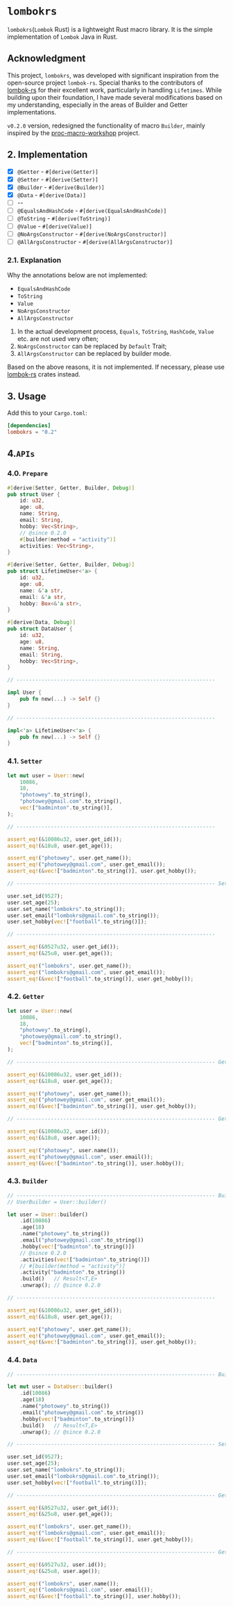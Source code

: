 # `lombokrs`

`lombokrs`(`Lombok` Rust) is a lightweight Rust macro library. It is the simple implementation of `Lombok` Java in Rust.

## Acknowledgment

This project, `lombokrs`, was developed with significant inspiration from the open-source project `lombok-rs`. Special
thanks to the contributors of [lombok-rs](https://github.com/sokomishalov/lombok-rs) for their excellent work,
particularly in handling `Lifetimes`. While
building upon their foundation, I have made several modifications based on my understanding, especially in the areas of
Builder and Getter implementations.

`v0.2.0` version, redesigned the functionality of macro `Builder`, mainly inspired by
the [proc-macro-workshop](https://github.com/dtolnay/proc-macro-workshop) project.

## 2. Implementation

- [x] `@Getter` - `#[derive(Getter)]`
- [x] `@Setter` - `#[derive(Setter)]`
- [x] `@Builder` - `#[derive(Builder)]`
- [x] `@Data` - `#[derive(Data)]`
- [ ] --
- [ ] `@EqualsAndHashCode` - `#[derive(EqualsAndHashCode)]`
- [ ] `@ToString` - `#[derive(ToString)]`
- [ ] `@Value` - `#[derive(Value)]`
- [ ] `@NoArgsConstructor` - `#[derive(NoArgsConstructor)]`
- [ ] `@AllArgsConstructor` - `#[derive(AllArgsConstructor)]`

### 2.1. Explanation

Why the annotations below are not implemented:

- `EqualsAndHashCode`
- `ToString`
- `Value`
- `NoArgsConstructor`
- `AllArgsConstructor`

1. In the actual development process, `Equals`, `ToString`, `HashCode`, `Value` etc. are not used very often;
2. `NoArgsConstructor` can be replaced by `Default` Trait;
3. `AllArgsConstructor` can be replaced by builder mode.

Based on the above reasons, it is not implemented. If necessary, please
use  [lombok-rs](https://github.com/sokomishalov/lombok-rs) crates instead.

## 3. Usage

Add this to your `Cargo.toml`:

```toml
[dependencies]
lombokrs = "0.2"
```


## 4.`APIs`

### 4.0. `Prepare`

```rust
#[derive(Setter, Getter, Builder, Debug)]
pub struct User {
    id: u32,
    age: u8,
    name: String,
    email: String,
    hobby: Vec<String>,
    // @since 0.2.0
    #[builder(method = "activity")]
    activities: Vec<String>,
}

#[derive(Setter, Getter, Builder, Debug)]
pub struct LifetimeUser<'a> {
    id: u32,
    age: u8,
    name: &'a str,
    email: &'a str,
    hobby: Box<&'a str>,
}

#[derive(Data, Debug)]
pub struct DataUser {
    id: u32,
    age: u8,
    name: String,
    email: String,
    hobby: Vec<String>,
}

// ----------------------------------------------------------------

impl User {
    pub fn new(...) -> Self {}
}

// ----------------------------------------------------------------

impl<'a> LifetimeUser<'a> {
    pub fn new(...) -> Self {}
}
```

### 4.1. `Setter`

```rust
let mut user = User::new(
    10086,
    18,
    "photowey".to_string(),
    "photowey@gmail.com".to_string(),
    vec!["badminton".to_string()],
);

// ----------------------------------------------------------------

assert_eq!(&10086u32, user.get_id());
assert_eq!(&18u8, user.get_age());

assert_eq!("photowey", user.get_name());
assert_eq!("photowey@gmail.com", user.get_email());
assert_eq!(&vec!["badminton".to_string()], user.get_hobby());

// ---------------------------------------------------------------- Setter

user.set_id(9527);
user.set_age(25);
user.set_name("lombokrs".to_string());
user.set_email("lombokrs@gmail.com".to_string());
user.set_hobby(vec!["football".to_string()]);

// ----------------------------------------------------------------

assert_eq!(&9527u32, user.get_id());
assert_eq!(&25u8, user.get_age());

assert_eq!("lombokrs", user.get_name());
assert_eq!("lombokrs@gmail.com", user.get_email());
assert_eq!(&vec!["football".to_string()], user.get_hobby());
```

### 4.2. `Getter`

```rust
let user = User::new(
    10086,
    18,
    "photowey".to_string(),
    "photowey@gmail.com".to_string(),
    vec!["badminton".to_string()],
);

// ---------------------------------------------------------------- Getter | get_x()

assert_eq!(&10086u32, user.get_id());
assert_eq!(&18u8, user.get_age());

assert_eq!("photowey", user.get_name());
assert_eq!("photowey@gmail.com", user.get_email());
assert_eq!(&vec!["badminton".to_string()], user.get_hobby());

// ---------------------------------------------------------------- Getter/fluent | x()

assert_eq!(&10086u32, user.id());
assert_eq!(&18u8, user.age());

assert_eq!("photowey", user.name());
assert_eq!("photowey@gmail.com", user.email());
assert_eq!(&vec!["badminton".to_string()], user.hobby());
```

### 4.3. `Builder`

```rust
// ---------------------------------------------------------------- Builder
// UserBuilder = User::builder()

let user = User::builder()
    .id(10086)
    .age(18)
    .name("photowey".to_string())
    .email("photowey@gmail.com".to_string())
    .hobby(vec!["badminton".to_string()])
    // @since 0.2.0
    .activities(vec!["badminton".to_string()])
	// #[builder(method = "activity")]
    .activity("badminton".to_string())
    .build()   // Result<T,E>
    .unwrap(); // @since 0.2.0

// ----------------------------------------------------------------

assert_eq!(&10086u32, user.get_id());
assert_eq!(&18u8, user.get_age());

assert_eq!("photowey", user.get_name());
assert_eq!("photowey@gmail.com", user.get_email());
assert_eq!(&vec!["badminton".to_string()], user.get_hobby());
```

### 4.4. `Data`

```rust
// ---------------------------------------------------------------- Builder

let mut user = DataUser::builder()
    .id(10086)
    .age(18)
    .name("photowey".to_string())
    .email("photowey@gmail.com".to_string())
    .hobby(vec!["badminton".to_string()])
    .build()   // Result<T,E>
    .unwrap(); // @since 0.2.0

// ---------------------------------------------------------------- Setter

user.set_id(9527);
user.set_age(25);
user.set_name("lombokrs".to_string());
user.set_email("lombokrs@gmail.com".to_string());
user.set_hobby(vec!["football".to_string()]);

// ---------------------------------------------------------------- Getter | get_x()

assert_eq!(&9527u32, user.get_id());
assert_eq!(&25u8, user.get_age());

assert_eq!("lombokrs", user.get_name());
assert_eq!("lombokrs@gmail.com", user.get_email());
assert_eq!(&vec!["football".to_string()], user.get_hobby());

// ---------------------------------------------------------------- Getter/fluent | x()

assert_eq!(&9527u32, user.id());
assert_eq!(&25u8, user.age());

assert_eq!("lombokrs", user.name());
assert_eq!("lombokrs@gmail.com", user.email());
assert_eq!(&vec!["football".to_string()], user.hobby());
```

